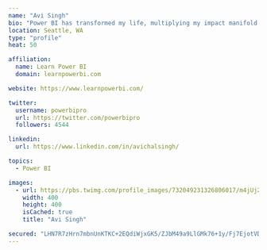 ```yaml
---
name: "Avi Singh"
bio: "Power BI has transformed my life, multiplying my impact manifold. Now I am on a mission to spread the word and share the knowledge"
location: Seattle, WA
type: "profile"
heat: 50

affiliation:
  name: Learn Power BI
  domain: learnpowerbi.com

website: https://www.learnpowerbi.com/

twitter:
  username: powerbipro
  url: https://twitter.com/powerbipro
  followers: 4544

linkedin:
  url: https://www.linkedin.com/in/avichalsingh/

topics:
  - Power BI

images:
  - url: https://pbs.twimg.com/profile_images/732049231326806017/m4jUj2Lu_400x400.jpg
    width: 400
    height: 400
    isCached: true
    title: "Avi Singh"

secured: "LHN7R7zHrn7mbnUnKTKC+2EQdiWjxGK5/ZJbM49a9LlGMk76+1y/Fj7EjotVDC3rv62RfRE/gls1HgxYao2/tMyICQs4qvSgVu+dKzqCtIxviItLErjAXvI6Gq7kzL/q2I1J9tH9Kzv/nF1RtAYAl4yOJXi1Z9/n3jjFmjdh0IggU0aLRBga0a8D4zWq2jNbqNN35oewGeTZHSyJ+Y2l1BxFbyTSTC3PVGKffSPnyVk+wh+hK3AkV5hUKk/djBpqU41lBle+36FSpq/mOnkKI6mmOUEbYrhKNNsWWtjY2958kAMkIgxq93XS/eppu449fILC8aGZDrfHypCff1n9JFIzFa3Yhg1zRx6DibbVWW+k4MaMARvvG7QhiCsoxXsxBaketXbqJI2vOx4TuHPNU9KPO4BWE0dOHLUWke972B0=;yucr7OljWq4KALOYtuMHqg=="
---
```



